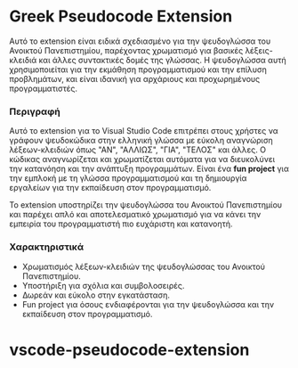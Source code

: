 # Greek Pseudocode Extension

Αυτό το extension είναι ειδικά σχεδιασμένο για την ψευδογλώσσα του Ανοικτού Πανεπιστημίου, παρέχοντας χρωματισμό για βασικές λέξεις-κλειδιά και άλλες συντακτικές δομές της γλώσσας. Η ψευδογλώσσα αυτή χρησιμοποιείται για την εκμάθηση προγραμματισμού και την επίλυση προβλημάτων, και είναι ιδανική για αρχάριους και προχωρημένους προγραμματιστές.

### Περιγραφή

Αυτό το extension για το Visual Studio Code επιτρέπει στους χρήστες να γράφουν ψευδοκώδικα στην ελληνική γλώσσα με εύκολη αναγνώριση λέξεων-κλειδιών όπως "ΑΝ", "ΑΛΛΙΩΣ", "ΓΙΑ", "ΤΕΛΟΣ" και άλλες. Ο κώδικας αναγνωρίζεται και χρωματίζεται αυτόματα για να διευκολύνει την κατανόηση και την ανάπτυξη προγραμμάτων. Είναι ένα **fun project** για την εμπλοκή με τη γλώσσα προγραμματισμού και τη δημιουργία εργαλείων για την εκπαίδευση στον προγραμματισμό.

Το extension υποστηρίζει την ψευδογλώσσα του Ανοικτού Πανεπιστημίου και παρέχει απλό και αποτελεσματικό χρωματισμό για να κάνει την εμπειρία του προγραμματιστή πιο ευχάριστη και κατανοητή.

### Χαρακτηριστικά
- Χρωματισμός λέξεων-κλειδιών της ψευδογλώσσας του Ανοικτού Πανεπιστημίου.
- Υποστήριξη για σχόλια και συμβολοσειρές.
- Δωρεάν και εύκολο στην εγκατάσταση.
- Fun project για όσους ενδιαφέρονται για την ψευδογλώσσα και την εκπαίδευση στον προγραμματισμό.
# vscode-pseudocode-extension
